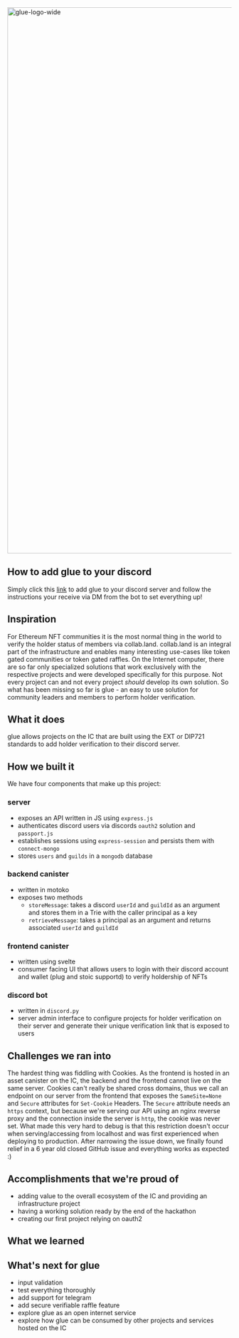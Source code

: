 <img width="1225" alt="glue-logo-wide" src="https://user-images.githubusercontent.com/32162112/174629275-00deff63-7ff2-4f5e-9df9-40576b26c30f.png">

## How to add glue to your discord
Simply click this [link](https://discord.com/api/oauth2/authorize?client_id=974260670675697714&permissions=268435456&scope=applications.commands%20bot) to add glue to your discord server and follow the instructions your receive via DM from the bot to set everything up!

## Inspiration
For Ethereum NFT communities it is the most normal thing in the world to verify the holder status of members via collab.land. collab.land is an integral part of the infrastructure and enables many interesting use-cases like token gated communities or token gated raffles. On the Internet computer, there are so far only specialized solutions that work exclusively with the respective projects and were developed specifically for this purpose. Not every project can and not every project *should* develop its own solution. So what has been missing so far is glue - an easy to use solution for community leaders and members to perform holder verification.

## What it does
glue allows projects on the IC that are built using the EXT or DIP721 standards to add holder verification to their discord server.

## How we built it
We have four components that make up this project:
### server
- exposes an API written in JS using `express.js` 
- authenticates discord users via discords `oauth2` solution and `passport.js`
- establishes sessions using `express-session` and persists them with `connect-mongo`
- stores `users` and `guilds` in a `mongodb` database
### backend canister
- written in motoko
- exposes two methods
    - `storeMessage`: takes a discord `userId` and `guildId` as an argument and stores them in a Trie with the caller principal as a key
    - `retrieveMessage`: takes a principal as an argument and returns associated `userId` and `guildId`
### frontend canister
- written using svelte
- consumer facing UI that allows users to login with their discord account and wallet (plug and stoic supportd) to verify holdership of NFTs
### discord bot
- written in `discord.py`
- server admin interface to configure projects for holder verification on their server and generate their unique verification link that is exposed to users


## Challenges we ran into
The hardest thing was fiddling with Cookies. As the frontend is hosted in an asset canister on the IC, the backend and the frontend cannot live on the same server. Cookies can't really be shared cross domains, thus we call an endpoint on our server from the frontend that exposes the `SameSite=None` and `Secure` attributes for `Set-Cookie` Headers. The `Secure` attribute needs an `https` context, but because we're serving our API using an nginx reverse proxy and the connection inside the server is `http`, the cookie was never set. What made this very hard to debug is that this restriction doesn't occur when serving/accessing from localhost and was first experienced when deploying to production. After narrowing the issue down, we finally found relief in a 6 year old closed GitHub issue and everything works as expected :)

## Accomplishments that we're proud of
- adding value to the overall ecosystem of the IC and providing an infrastructure project
- having a working solution ready by the end of the hackathon
- creating our first project relying on oauth2
## What we learned


## What's next for glue
- input validation 
- test everything thoroughly
- add support for telegram
- add secure verifiable raffle feature 
- explore glue as an open internet service 
- explore how glue can be consumed by other projects and services hosted on the IC


